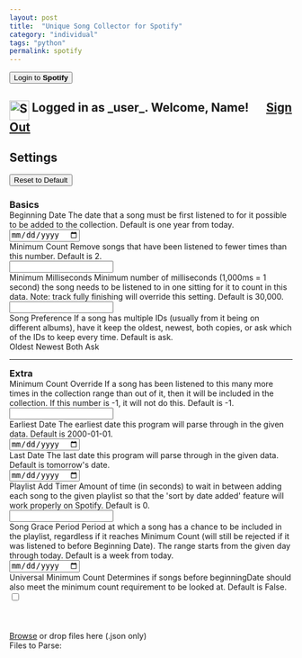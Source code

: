 ```yaml
---
layout: post
title:  "Unique Song Collector for Spotify"
category: "individual"
tags: "python"
permalink: spotify
---
```


<html lang="en">
  <head>
    <!-- Recommended meta tags -->
    <meta charset="UTF-8">
    <meta name="viewport" content="width=device-width,initial-scale=1.0">
    <!-- PyScript CSS -->
    <link rel="stylesheet" href="https://pyscript.net/releases/2025.2.1/core.css">
    <!--CSS-->
    <link rel="stylesheet" href="/Portfolio/stylesheets/posts/spotify_parse.css">
    <!-- This script tag bootstraps PyScript -->
    <script type="module" src="https://pyscript.net/releases/2025.2.1/core.js"></script>
    <!-- Javascript -->
    <script src="/Portfolio/spotify_parsing/JS/enable-threads.js"></script>
    <script src="/Portfolio/spotify_parsing/JS/spotifyAccountRetreiver.js" type="module"></script>
    <script src="/Portfolio/spotify_parsing/JS/settings.js" type="module"></script>
    <script src="/Portfolio/spotify_parsing/JS/fileReader.js" type="module"></script>
  </head>

  <body><div id="container">
    <!--Sign in to Spotify-->
    <button id="spotifySignIn">Login to <b>Spotify</b></button>
    <h2 id="loggedInText">
      <img src="/Portfolio/images/icons/Spotify_parsing/spotifyIcon.png" alt="Spotify Logo" style="width:35px; vertical-align:top;">
      Logged in as <span id="spotifyId">_user_</span>. Welcome, <span id="displayName">Name</span>!
      &emsp; <a id="signOutButton" href="#spotifySignIn">Sign Out</a>
    </h2>
    <!--Settings-->
    <div id="settingsContainer">
      <div style="position:relative;">
        <h2>Settings</h2>
        <button id="resetSettings">Reset to Default</button>
      </div>
      <h3 style="margin-bottom:0;">Basics</h3>
      <div id="basicSettings">
        <div><div class="tooltip tooltipFirst">Beginning Date
          <span class="tooltiptext">The date that a song must be first listened to for it possible to be added to the collection. Default is one year from today.</span>
          </div> 
          <input required type="date" id="beginningDate">
        </div>
        <div><div class="tooltip">Minimum Count
          <span class="tooltiptext">Remove songs that have been listened to fewer times than this number. Default is 2.</span>
          </div> 
          <input required type="number" id="minCount" min=0>
        </div>
        <div><div class="tooltip">Minimum Milliseconds
          <span class="tooltiptext">Minimum number of milliseconds (1,000ms = 1 second) the song needs to be listened to in one sitting for it to count in this data. Note: track fully finishing will override this setting. Default is 30,000.</span>
          </div> 
          <input required type="number" id="minMS" min=0>
        </div>
        <div style="align-items:center;"><div class="tooltip tooltipLast">Song Preference
          <span class="tooltiptext">If a song has multiple IDs (usually from it being on different albums), have it keep the oldest, newest, both copies, or ask which of the IDs to keep every time. Default is ask.</span>
          </div> 
          <div id="songPreference">
            <input type="radio" name="songPref" id="oldest" value="oldest" hidden>
            <label for="oldest">Oldest</label>
            <input type="radio" name="songPref" id="newest" value="newest" hidden>
            <label for="newest">Newest</label>
            <input type="radio" name="songPref" id="both" value="both" hidden>
            <label for="both">Both</label>
            <input type="radio" name="songPref" id="ask" value="ask" hidden>
            <label for="ask">Ask</label>
          </div>
        </div>
      </div>
      <hr>
      <h3 style="margin-top:0; margin-bottom:0;">Extra</h3>
      <div id="extraSettings">
        <div><div class="tooltip tooltipFirst">Minimum Count Override
          <span class="tooltiptext">If a song has been listened to this many more times in the collection range than out of it, then it will be included in the collection. If this number is -1, it will not do this. Default is -1.</span>
          </div> 
          <input required type="number" id="minCountOverride" min=-1>
        </div>
        <div><div class="tooltip tooltipFirst">Earliest Date
          <span class="tooltiptext">The earliest date this program will parse through in the given data. Default is 2000-01-01.</span>
          </div> 
          <input required type="date" id="earliestDate">
        </div>
        <div><div class="tooltip">Last Date
          <span class="tooltiptext">The last date this program will parse through in the given data. Default is tomorrow's date.</span>
          </div> 
          <input required type="date" id="lastDate">
        </div>
        <div><div class="tooltip">Playlist Add Timer
          <span class="tooltiptext">Amount of time (in seconds) to wait in between adding each song to the given playlist so that the 'sort by date added' feature will work properly on Spotify. Default is 0.</span>
          </div> 
          <input required type="number" id="playlistAddTimer" min="0" step="0.01">
        </div>
        <div><div class="tooltip tooltipLast">Song Grace Period
          <span class="tooltiptext">Period at which a song has a chance to be included in the playlist, regardless if it reaches Minimum Count (will still be rejected if it was listened to before Beginning Date). The range starts from the given day through today. Default is a week from today.</span>
          </div> 
          <input required type="date" id="songGracePeriod">
        </div>
        <div><div class="tooltip tooltipLast">Universal Minimum Count
          <span class="tooltiptext">Determines if songs before beginningDate should also meet the minimum count requirement to be looked at. Default is False.</span>
          </div> 
          <input type="checkbox" id="universalMinCount" min=0>
        </div>
      </div>
    </div>
    <br><br>
    <!--Song choice-->
    <div id="dupSongChoice" style="display:none;">
      <div id="song1">
          <img id="song1Cover">
          <p>Album: <span id="song1Album">ALBUM</span></p>
          <p>First Listened: <span id="song1First">TIMESTAMP</span></p>
          <p>Listen Count: <span id="song1Count">NUMBER</span></p>
      </div>
      <div id="songInfo">
          <div id="dupSongName" style="font-size: 1.17em;">SONG</div>
          <div>by: <span id="dupSongArtist" style="font-size: 1.17em;">ARTIST</span></div>
          <button id="dupSongBoth">Both</button>
      </div>
      <div id="song2">
          <img id="song2Cover">
          <p>Album: <span id="song2Album">ALBUM</span></p>
          <p>First Listened: <span id="song2First">TIMESTAMP</span></p>
          <p>Listen Count: <span id="song2Count">NUMBER</span></p>
      </div>
    </div>
    <!--Terminal-->
    <script src="/Portfolio/spotify_parsing/main.py" type="py" config="/Portfolio/spotify_parsing/pyscript.toml" worker terminal></script>
    <!--File upload-->
    <input type="file" accept=".json" id="dataUpload" hidden multiple><br>
    <label for="dataUpload" id="fileBox"><u>Browse</u>&nbsp;or drop files here (.json only)</label><br>
    <!--File upload notification block-->
    <div id="filesContainer">
      <div class="fileImported" hidden>
        <img class="trashButton" src="/Portfolio/images/icons/Spotify_parsing/trashCanIcon.svg" alt="Remove file?" style="width:12pt; vertical-align:top;">
        <p style="display:inline;">Imported _file_</p>
      </div>
      <!--Containers for files-->
      <div id="forceRemoveFiles" hidden>
        <br>
        <label>Force Remove Files:</label>
      </div>
      <div id="forceAddFiles" hidden>
        <br>
        <label>Force Add Files:</label>
      </div>
      <div id="parsingFiles">
        <label>Files to Parse:</label>
      </div>
    </div>
    <br><br>
    <!--Results-->
    <a id="resultsDownload" href="/Portfolio/spotify_parsing/results.json" download="newFileName" style="display:none;">Download Results</a>
  </div></body>
</html>


